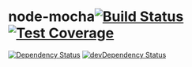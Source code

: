 # node-mocha[![Build Status](https://travis-ci.org/bmacheski/node-mocha.svg?branch=master)](https://travis-ci.org/bmacheski/node-mocha) [![Test Coverage](https://codeclimate.com/github/bmacheski/node-mocha/badges/coverage.svg)](https://codeclimate.com/github/bmacheski/node-mocha/coverage)

[![Dependency Status](https://david-dm.org/bmacheski/node-mocha.svg)](https://david-dm.org/bmacheski/node-mocha) [![devDependency Status](https://david-dm.org/bmacheski/node-mocha/dev-status.svg)](https://david-dm.org/bmacheski/node-mocha#info=devDependencies)
